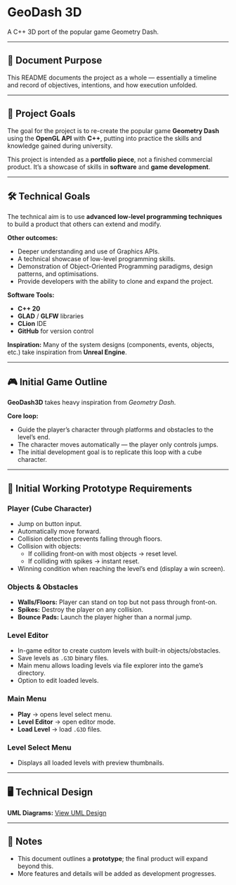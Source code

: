 # GeoDash 3D

A C++ 3D port of the popular game Geometry Dash.

---

## 📄 Document Purpose
This README documents the project as a whole — essentially a timeline and record of objectives, intentions, and how execution unfolded.

---

## 🎯 Project Goals
The goal for the project is to re-create the popular game **Geometry Dash** using the **OpenGL API** with **C++**, putting into practice the skills and knowledge gained during university.

This project is intended as a **portfolio piece**, not a finished commercial product. It’s a showcase of skills in **software** and **game development**.

---

## 🛠 Technical Goals
The technical aim is to use **advanced low-level programming techniques** to build a product that others can extend and modify.

**Other outcomes:**
- Deeper understanding and use of Graphics APIs.
- A technical showcase of low-level programming skills.
- Demonstration of Object-Oriented Programming paradigms, design patterns, and optimisations.
- Provide developers with the ability to clone and expand the project.

**Software Tools:**
- **C++ 20**
- **GLAD** / **GLFW** libraries
- **CLion** IDE
- **GitHub** for version control

**Inspiration:** Many of the system designs (components, events, objects, etc.) take inspiration from **Unreal Engine**.

---

## 🎮 Initial Game Outline
**GeoDash3D** takes heavy inspiration from *Geometry Dash*.  

**Core loop:**
- Guide the player’s character through platforms and obstacles to the level’s end.
- The character moves automatically — the player only controls jumps.
- The initial development goal is to replicate this loop with a cube character.

---

## 🧩 Initial Working Prototype Requirements

### Player (Cube Character)
- Jump on button input.
- Automatically move forward.
- Collision detection prevents falling through floors.
- Collision with objects:
  - If colliding front-on with most objects → reset level.
  - If colliding with spikes → instant reset.
- Winning condition when reaching the level’s end (display a win screen).

### Objects & Obstacles
- **Walls/Floors:** Player can stand on top but not pass through front-on.
- **Spikes:** Destroy the player on any collision.
- **Bounce Pads:** Launch the player higher than a normal jump.

### Level Editor
- In-game editor to create custom levels with built-in objects/obstacles.
- Save levels as `.G3D` binary files.
- Main menu allows loading levels via file explorer into the game’s directory.
- Option to edit loaded levels.

### Main Menu
- **Play** → opens level select menu.
- **Level Editor** → open editor mode.
- **Load Level** → load `.G3D` files.

### Level Select Menu
- Displays all loaded levels with preview thumbnails.

---

## 🖥 Technical Design
**UML Diagrams:** [View UML Design](https://drive.google.com/file/d/1Zo191hFVnJD_m2_beG95Pw8NEu7ZUg-m/view?usp=sharing)

---

## 📌 Notes
- This document outlines a **prototype**; the final product will expand beyond this.
- More features and details will be added as development progresses.
